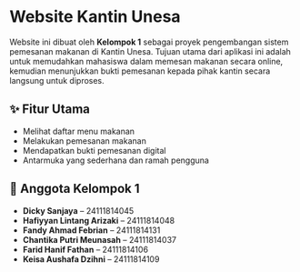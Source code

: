 # Website Kantin Unesa

Website ini dibuat oleh **Kelompok 1** sebagai proyek pengembangan sistem pemesanan makanan di Kantin Unesa. Tujuan utama dari aplikasi ini adalah untuk memudahkan mahasiswa dalam memesan makanan secara online, kemudian menunjukkan bukti pemesanan kepada pihak kantin secara langsung untuk diproses.

## ✨ Fitur Utama

- Melihat daftar menu makanan
- Melakukan pemesanan makanan
- Mendapatkan bukti pemesanan digital
- Antarmuka yang sederhana dan ramah pengguna

## 👥 Anggota Kelompok 1

- **Dicky Sanjaya** – 24111814045  
- **Hafiyyan Lintang Arizaki** – 24111814048  
- **Fandy Ahmad Febrian** – 24111814131  
- **Chantika Putri Meunasah** – 24111814037  
- **Farid Hanif Fathan** – 24111814106  
- **Keisa Aushafa Dzihni** – 24111814109  
